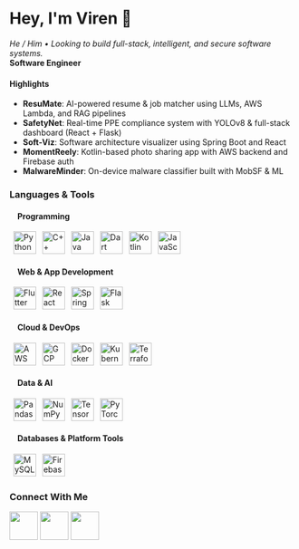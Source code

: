 <h1 align="left">Hey, I'm Viren 👋</h1>

<p>
  <i>He / Him • Looking to build full-stack, intelligent, and secure software systems.</i><br>
  <b> Software Engineer </b>
</p>

<h4>Highlights</h4>
<ul>
  <li><b>ResuMate</b>: AI-powered resume & job matcher using LLMs, AWS Lambda, and RAG pipelines</li>
  <li><b>SafetyNet</b>: Real-time PPE compliance system with YOLOv8 & full-stack dashboard (React + Flask)</li>
  <li><b>Soft-Viz</b>: Software architecture visualizer using Spring Boot and React</li>
  <li><b>MomentReely</b>: Kotlin-based photo sharing app with AWS backend and Firebase auth</li>
  <li><b>MalwareMinder</b>: On-device malware classifier built with MobSF & ML</li>
</ul>

<h3>Languages & Tools</h3>

<h4>&emsp;Programming</h4>
<p>
  &ensp;<img src="https://cdn.jsdelivr.net/gh/devicons/devicon/icons/python/python-original.svg" width="40" title="Python"/>
  &ensp;<img src="https://cdn.jsdelivr.net/gh/devicons/devicon/icons/cplusplus/cplusplus-original.svg" width="40" title="C++"/>
  &ensp;<img src="https://cdn.jsdelivr.net/gh/devicons/devicon/icons/java/java-original.svg" width="40" title="Java"/>
  &ensp;<img src="https://cdn.jsdelivr.net/gh/devicons/devicon/icons/dart/dart-original.svg" width="40" title="Dart"/>
  &ensp;<img src="https://cdn.jsdelivr.net/gh/devicons/devicon/icons/kotlin/kotlin-original.svg" width="40" title="Kotlin"/>
  &ensp;<img src="https://cdn.jsdelivr.net/gh/devicons/devicon/icons/javascript/javascript-original.svg" width="40" title="JavaScript"/>
</p>

<h4>&emsp;Web & App Development</h4>
<p>
  &ensp;<img src="https://cdn.jsdelivr.net/gh/devicons/devicon/icons/flutter/flutter-original.svg" width="40" title="Flutter"/>
  &ensp;<img src="https://cdn.jsdelivr.net/gh/devicons/devicon/icons/react/react-original.svg" width="40" title="React"/>
  &ensp;<img src="https://cdn.jsdelivr.net/gh/devicons/devicon/icons/spring/spring-original.svg" width="40" title="Spring Boot"/>
  &ensp;<img src="https://cdn.jsdelivr.net/gh/devicons/devicon/icons/flask/flask-original.svg" width="40" title="Flask"/>
</p>

<h4>&emsp;Cloud & DevOps</h4>
<p>
  &ensp;<img src="https://img.icons8.com/color/48/amazon-web-services.png" width="40" title="AWS"/>
  &ensp;<img src="https://cdn.jsdelivr.net/gh/devicons/devicon/icons/googlecloud/googlecloud-original.svg" width="40" title="GCP"/>
  &ensp;<img src="https://cdn.jsdelivr.net/gh/devicons/devicon/icons/docker/docker-original.svg" width="40" title="Docker"/>
  &ensp;<img src="https://cdn.jsdelivr.net/gh/devicons/devicon/icons/kubernetes/kubernetes-plain.svg" width="40" title="Kubernetes"/>
  &ensp;<img src="https://cdn.jsdelivr.net/gh/devicons/devicon/icons/terraform/terraform-original.svg" width="40" title="Terraform"/>
</p>

<h4>&emsp;Data & AI</h4>
<p>
  &ensp;<img src="https://cdn.jsdelivr.net/gh/devicons/devicon/icons/pandas/pandas-original.svg" width="40" title="Pandas"/>
  &ensp;<img src="https://cdn.jsdelivr.net/gh/devicons/devicon/icons/numpy/numpy-original.svg" width="40" title="NumPy"/>
  &ensp;<img src="https://cdn.jsdelivr.net/gh/devicons/devicon/icons/tensorflow/tensorflow-original.svg" width="40" title="TensorFlow"/>
  &ensp;<img src="https://cdn.jsdelivr.net/gh/devicons/devicon/icons/pytorch/pytorch-original.svg" width="40" title="PyTorch"/>
</p>

<h4>&emsp;Databases & Platform Tools</h4>
<p>
  &ensp;<img src="https://cdn.jsdelivr.net/gh/devicons/devicon/icons/mysql/mysql-original.svg" width="40" title="MySQL"/>
  &ensp;<img src="https://cdn.jsdelivr.net/gh/devicons/devicon/icons/firebase/firebase-plain.svg" width="40" title="Firebase"/>
</p>

<h3>Connect With Me</h3>
<p>
  <a href="https://github.com/viren-joshi"><img src="https://img.icons8.com/plasticine/2x/github.png" height="50" width="50"/></a>
  <a href="https://www.linkedin.com/in/virenjoshi403"><img src="https://img.icons8.com/clouds/2x/linkedin.png" height="50" width="50"/></a>
  <a href="https://viren-joshi.github.io/"><img src="https://img.icons8.com/color/96/domain--v1.png" height="50" width="50"/></a>
</p>
